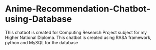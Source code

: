 # Anime-Recommendation-Chatbot-using-Database
This chatbot is created for Computing Research Project subject for my Higher National Diploma. This chatbot is created using RASA framework, python and MySQL for the database

